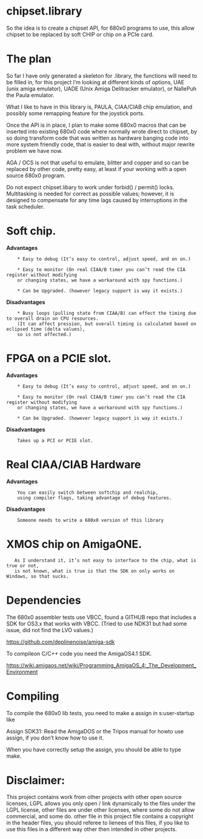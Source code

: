 # chipset.library

So the idea is to create a chipset API, for 680x0 programs to use, this allow chipset to be replaced by soft CHIP or chip on a PCIe card.

# The plan

So far I have only generated a skeleton for .library, the functions will need to be filled in, 
for this project I’m looking at different kinds of options, UAE (unix amiga emulator), UADE (Unix Amiga Delitracker emulator), or NallePuh the Paula emulator.

What I like to have in this library is, PAULA, CIAA/CIAB chip emulation, and possibly some remapping feature for the joystick ports.

Once the API is in place, I plan to make some 680x0 macros that can be inserted into existing 680x0 code where normally wrote direct to chipset, 
by so doing transform code that was written as hardware banging code into more system friendly code, that is easier to deal with, without major rewrite problem we have now.

AGA / OCS is not that useful to emulate, blitter and copper and so can be replaced by other code, 
pretty easy, at least if your working with a open source 680x0 program.

Do not expect chipset.libary to work under forbid() / permit() locks.
Multitasking is needed for correct as possible values; however, it is designed to compensate for any 
time lags caused by interruptions in the task scheduler.

# Soft chip.

**Advantages**

        * Easy to debug (It’s easy to control, adjust speed, and on on.)

        * Easy to monitor (On real CIAA/B timer you can’t read the CIA register without modifying
        or changing states, we have a workaround with spy functions.)

        * Can be Upgraded. (however legacy support is way it exists.)

**Disadvantages**
    
        * Busy loops (pulling state from CIAA/B) can effect the timing due to overall drain on CPU resources.
        (It can affect pression, but overall timing is calculated based on eclipsed time (delta values),
        so is not affected.)

# FPGA on a PCIE slot.

**Advantages**

        * Easy to debug (It’s easy to control, adjust speed, and on on.)

        * Easy to monitor (On real CIAA/B timer you can’t read the CIA register without modifying
        or changing states, we have a workaround with spy functions.)

        * Can be Upgraded. (however legacy support is way it exists.)
        
**Disadvantages**

        Takes up a PCI or PCIE slot.

# Real CIAA/CIAB Hardware

 **Advantages**

        You can easily switch between softchip and realchip, 
        using compiler flags, taking advantage of debug features.
        
 **Disadvantages**

        Someone needs to write a 680x0 version of this library
        
# XMOS chip on AmigaONE.

       As I understand it, it’s not easy to interface to the chip, what is true or not, 
       is not known, what is true is that the SDK on only works on Windows, so that sucks.

# Dependencies

The 680x0 assembler tests use VBCC, found a GITHUB repo that includes a SDK for OS3.x that works with VBCC. 
(Tried to use NDK31 but had some issue, did not find the LVO values.)

https://github.com/deplinenoise/amiga-sdk

To compileon C/C++ code you need the AmigaOS4.1 SDK.

https://wiki.amigaos.net/wiki/Programming_AmigaOS_4:_The_Development_Environment

# Compiling 

To compile the 680x0 lib tests, you need to make a assign in s:user-startup like

Assign SDK31: <your path to the files>
Read the AmigaDOS or the Tripos manual for howto use assign, if you don’t know how to use it.
  
When you have correctly setup the assign, you should be able to type make.

# Disclaimer:

This project contains work from other projects with other open source licenses, LGPL allows you only open / link dynamically to the files under the LGPL license, other files are under other licenses, where some do not allow commercial, and some do. other file in this project file contains a copyright in the header files, you should referee to lienees of this files, if you like to use this files in a different way other then intended in other projects.
